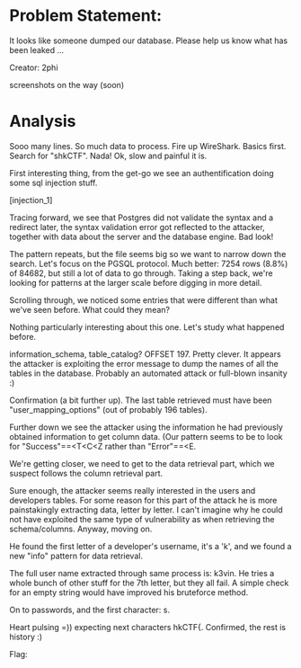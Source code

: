# Problem Statement:

It looks like someone dumped our database. Please help us know what has been leaked ...

Creator: 2phi

screenshots on the way (soon)

# Analysis

Sooo many lines. So much data to process. Fire up WireShark. Basics first. Search for "shkCTF". Nada! Ok, slow and painful it is. 

First interesting thing, from the get-go we see an authentification doing some sql injection stuff.

[injection_1]

Tracing forward, we see that Postgres did not validate the syntax and a redirect later, the syntax validation error got reflected to the attacker, together with data about the  server and the database engine. Bad look!  


The pattern repeats, but the file seems big so we want to narrow down the search. Let's focus on the PGSQL protocol. Much better: 7254 rows (8.8%) of 84682, but still a lot of data to go through. Taking a step back, we're looking for patterns at the larger scale before digging in more detail. 

Scrolling through, we noticed some entries that were different than what we've seen before. What could they mean? 

Nothing particularly interesting about this one. Let's study what happened before.

information_schema, table_catalog? OFFSET 197. Pretty clever. It appears the attacker is exploiting the error message to dump the names of all the tables in the database. Probably an automated attack or full-blown insanity :)

Confirmation (a bit further up). The last table retrieved must have been "user_mapping_options" (out of probably 196 tables).

Further down we see the attacker using the information he had previously obtained information to get column data. (Our pattern seems to be to look for "Success"==<T<C<Z rather than "Error"==<E.

We're getting closer, we need to get to the data retrieval part, which we suspect follows the column retrieval part.

Sure enough, the attacker seems really interested in the users and developers tables. For some reason for this part of the attack he is more painstakingly extracting data, letter by letter. I can't imagine why he could not have exploited the same type of vulnerability as when retrieving the schema/columns. Anyway, moving on.

He found the first letter of a developer's username, it's a 'k', and we found a new "info" pattern for data retrieval. 


The full user name extracted through same process is: k3vin. He tries a whole bunch of other stuff for the 7th letter, but they all fail. A simple check for an empty string would have improved his bruteforce method.

On to passwords, and the first character: s. 




Heart pulsing =)) expecting next characters hkCTF{. Confirmed, the rest is history :)

Flag:

